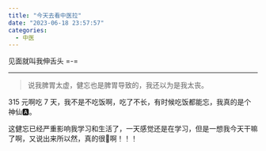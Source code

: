 ```yaml
---
title: "今天去看中医拉"
date: "2023-06-18 23:57:57"
categories:
  - 中医
---
```


见面就叫我伸舌头 =-=

---

> 说我脾胃太虚，健忘也是脾胃导致的，我还以为是我太丧。

315 元啊吃 7 天，我不是不吃饭啊，吃了不长，有时候吃饭都能忘，我真的是个神仙🅰。

这健忘已经严重影响我学习和生活了，一天感觉还是在学习，但是一想我今天干嘛了啊，又说出来所以然，真的很😬啊！！！




